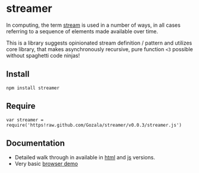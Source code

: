 streamer
========

In computing, the term [stream](http://en.wikipedia.org/wiki/Stream_(computing)) is used in a number of ways, in all cases referring to a sequence of elements made available over time.

This is a library suggests opinionated stream definition / pattern and utilizes core library, that makes asynchronously recursive, pure function `<3` possible without spaghetti code ninjas!

Install
-------

    npm install streamer

Require
-------

    var streamer = require('https!raw.github.com/Gozala/streamer/v0.0.3/streamer.js')

Documentation
-------------

-   Detailed walk through in available in [html](http://jeditoolkit.com/streamer/docs/readme.html) and [js](https://github.com/Gozala/streamer/blob/master/readme.js) versions.
-   Very basic [browser demo](http://jeditoolkit.com/streamer/demos/axis.html)
